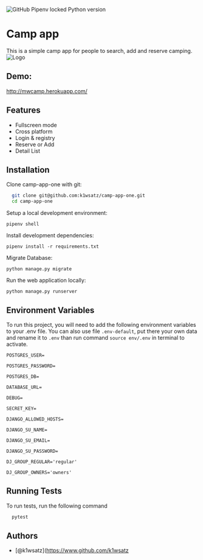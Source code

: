 ![GitHub Pipenv locked Python version](https://img.shields.io/github/pipenv/locked/python-version/k1wsatz/camp-app-one)


# Camp app
This is a simple camp app for people to search, add and reserve camping.
![Logo](https://cdn4.iconfinder.com/data/icons/transportation-190/1000/camper_camper_car_camp_car_campsite_camper_van_bus-512.png)




## Demo:
http://mwcamp.herokuapp.com/



## Features


- Fullscreen mode
- Cross platform
- Login & registry
- Reserve or Add
- Detail List



## Installation


Clone camp-app-one with git:

```bash
  git clone git@github.com:k1wsatz/camp-app-one.git
  cd camp-app-one
```

    
Setup a local development environment:

`pipenv shell`

Install development dependencies:

`pipenv install -r requirements.txt`

Migrate Database:

`python manage.py migrate`

Run the web application locally:

`python manage.py runserver`


## Environment Variables

To run this project, you will need to add the following environment variables to your .env file. You can also use file `.env-default`, put there your own data and rename it to `.env` than run command `source env/.env` in terminal to activate.

`POSTGRES_USER=`

`POSTGRES_PASSWORD=`

`POSTGRES_DB=`

`DATABASE_URL=`

`DEBUG=`

`SECRET_KEY=`

`DJANGO_ALLOWED_HOSTS=`

`DJANGO_SU_NAME=`

`DJANGO_SU_EMAIL=`

`DJANGO_SU_PASSWORD=`

`DJ_GROUP_REGULAR='regular'`

`DJ_GROUP_OWNERS='owners'`
## Running Tests

To run tests, run the following command

```bash
  pytest
```


## Authors

- [@k1wsatz](https://www.github.com/k1wsatz

